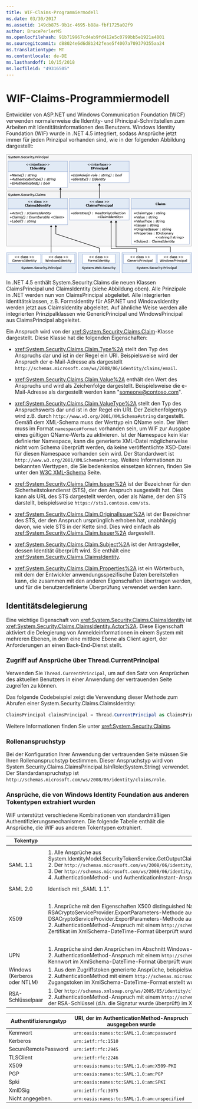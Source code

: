 ```yaml
---
title: WIF-Claims-Programmiermodell
ms.date: 03/30/2017
ms.assetid: 149cb875-9b1c-4695-b88a-fbf1725a02f9
author: BrucePerlerMS
ms.openlocfilehash: 91b719967cd4ab9fd412e5c0799bb5e1921a4801
ms.sourcegitcommit: d88024e6d6d8b242feae5f4007a709379355aa24
ms.translationtype: MT
ms.contentlocale: de-DE
ms.lasthandoff: 10/15/2018
ms.locfileid: "49316505"
---
```

# <a name="wif-claims-programming-model"></a>WIF-Claims-Programmiermodell
Entwickler von ASP.NET und Windows Communication Foundation (WCF) verwenden normalerweise die IIdentity- und IPrincipal-Schnittstellen zum Arbeiten mit Identitätsinformationen des Benutzers. Windows Identity Foundation (WIF) wurde in .NET 4.5 integriert, sodass Ansprüche jetzt immer für jeden Prinzipal vorhanden sind, wie in der folgenden Abbildung dargestellt:

 ![WIF-Claims-Programmiermodell](../../../docs/framework/security/media/wifclaimsprogrammingmodel.png "WIFClaimsProgrammingModel")

 In .NET 4.5 enthält System.Security.Claims die neuen Klassen ClaimsPrincipal und ClaimsIdentity (siehe Abbildung oben). Alle Prinzipale in .NET werden nun von ClaimsPrincipal abgeleitet. Alle integrierten Identitätsklassen, z.B. FormsIdentity für ASP.NET und WindowsIdentity werden jetzt aus ClaimsIdentity abgeleitet. Auf ähnliche Weise werden alle integrierten Prinzipalklassen wie GenericPrincipal und WindowsPrincipal aus ClaimsPrincipal abgeleitet.

 Ein Anspruch wird von der <xref:System.Security.Claims.Claim>-Klasse dargestellt. Diese Klasse hat die folgenden Eigenschaften:

- <xref:System.Security.Claims.Claim.Type%2A> stellt den Typ des Anspruchs dar und ist in der Regel ein URI. Beispielsweise wird der Anspruch der e-Mail-Adresse als dargestellt `http://schemas.microsoft.com/ws/2008/06/identity/claims/email`.

- <xref:System.Security.Claims.Claim.Value%2A> enthält den Wert des Anspruchs und wird als Zeichenfolge dargestellt. Beispielsweise die e-Mail-Adresse als dargestellt werden kann "someone@contoso.com".

- <xref:System.Security.Claims.Claim.ValueType%2A> stellt den Typ des Anspruchswerts dar und ist in der Regel ein URI. Der Zeichenfolgentyp wird z.B. durch `http://www.w3.org/2001/XMLSchema#string` dargestellt. Gemäß dem XML-Schema muss der Werttyp ein QName sein. Der Wert muss im Format `namespace#format` vorhanden sein, um WIF zur Ausgabe eines gültigen QName-Werts zu aktivieren. Ist der Namespace kein klar definierter Namespace, kann die generierte XML-Datei möglicherweise nicht vom Schema überprüft werden, da keine veröffentlichte XSD-Datei für diesen Namespace vorhanden sein wird. Der Standardwert ist `http://www.w3.org/2001/XMLSchema#string`. Weitere Informationen zu bekannten Werttypen, die Sie bedenkenlos einsetzen können, finden Sie unter den [W3C XML-Schema](https://www.w3.org/2001/XMLSchema) Seite.

- <xref:System.Security.Claims.Claim.Issuer%2A> ist der Bezeichner für den Sicherheitstokendienst (STS), der den Anspruch ausgestellt hat. Dies kann als URL des STS dargestellt werden, oder als Name, der den STS darstellt, beispielsweise `https://sts1.contoso.com/sts`.

- <xref:System.Security.Claims.Claim.OriginalIssuer%2A> ist der Bezeichner des STS, der den Anspruch ursprünglich erhoben hat, unabhängig davon, wie viele STS in der Kette sind. Dies wird einfach als <xref:System.Security.Claims.Claim.Issuer%2A> dargestellt.

- <xref:System.Security.Claims.Claim.Subject%2A> ist der Antragsteller, dessen Identität überprüft wird. Sie enthält eine <xref:System.Security.Claims.ClaimsIdentity>.

- <xref:System.Security.Claims.Claim.Properties%2A> ist ein Wörterbuch, mit dem der Entwickler anwendungsspezifische Daten bereitstellen kann, die zusammen mit den anderen Eigenschaften übertragen werden, und für die benutzerdefinierte Überprüfung verwendet werden kann.

## <a name="identity-delegation"></a>Identitätsdelegierung
Eine wichtige Eigenschaft von <xref:System.Security.Claims.ClaimsIdentity> ist <xref:System.Security.Claims.ClaimsIdentity.Actor%2A>. Diese Eigenschaft aktiviert die Delegierung von Anmeldeinformationen in einem System mit mehreren Ebenen, in dem eine mittlere Ebene als Client agiert, der Anforderungen an einen Back-End-Dienst stellt.

### <a name="accessing-claims-through-threadcurrentprincipal"></a>Zugriff auf Ansprüche über Thread.CurrentPrincipal
Verwenden Sie `Thread.CurrentPrincipal`, um auf den Satz von Ansprüchen des aktuellen Benutzers in einer Anwendung der vertrauenden Seite zugreifen zu können.

Das folgende Codebeispiel zeigt die Verwendung dieser Methode zum Abrufen einer System.Security.Claims.ClaimsIdentity:

```csharp
ClaimsPrincipal claimsPrincipal = Thread.CurrentPrincipal as ClaimsPrincipal;
```

Weitere Informationen finden Sie unter <xref:System.Security.Claims>.

### <a name="role-claim-type"></a>Rollenanspruchstyp
Bei der Konfiguration Ihrer Anwendung der vertrauenden Seite müssen Sie Ihren Rollenanspruchstyp bestimmen. Dieser Anspruchstyp wird von System.Security.Claims.ClaimsPrincipal.IsInRole(System.String) verwendet. Der Standardanspruchstyp ist `http://schemas.microsoft.com/ws/2008/06/identity/claims/role`.

### <a name="claims-extracted-by-windows-identity-foundation-from-different-token-types"></a>Ansprüche, die von Windows Identity Foundation aus anderen Tokentypen extrahiert wurden
WIF unterstützt verschiedene Kombinationen von standardmäßigen Authentifizierungsmechanismen. Die folgende Tabelle enthält die Ansprüche, die WIF aus anderen Tokentypen extrahiert.

|Tokentyp|Erstellter Anspruch|Zuordnung zu Windows-Zugriffstoken|
|-|-|-|
|SAML 1.1|1.  Alle Ansprüche aus System.IdentityModel.SecurityTokenService.GetOutputClaimsIdentity(System.Security.Claims.ClaimsPrincipal,System.IdentityModel.Protocols.WSTrust.RequestSecurityToken,System.IdentityModel.Scope).<br />2.  Der `http://schemas.microsoft.com/ws/2008/06/identity/claims/confirmationkey`-Anspruch, der die XML-Serialisierung des Bestätigungsschlüssels enthält, wenn das Token ein Prüftoken enthält.<br />3.  Der `http://schemas.microsoft.com/ws/2008/06/identity/claims/samlissuername`-Anspruch des Ausstellerelements.<br />4.  AuthenticationMethod- und AuthenticationInstant-Ansprüche, wenn das Token eine Authentifizierungsanweisung enthält.|Zusätzlich zu den in „SAML 1.1“ aufgeführten Ansprüchen, mit Ausnahme der Ansprüche des Typs `http://schemas.xmlsoap.org/ws/2005/05/identity/claims/name`, werden Ansprüche mit Beziehung zur Windows-Authentifizierung hinzugefügt, und die Identität wird von WindowsClaimsIdentity dargestellt.|
|SAML 2.0|Identisch mit „SAML 1.1“.|Identisch mit „SAML 1.1 Windowskonto zugeordnet“.|
|X509|1.  Ansprüche mit den Eigenschaften X500 distinguished Name, EmailName, DnsName, SimpleName, UpnName, UrlName, Fingerabdruck, RsaKey (dies kann mithilfe der RSACryptoServiceProvider.ExportParameters-Methode aus der X509Certificate2.PublicKey.Key-Eigenschaft extrahiert werden), DsaKey (dies kann mithilfe der DSACryptoServiceProvider.ExportParameters-Methode aus der X509Certificate2.PublicKey.Key-Eigenschaft extrahiert werden), SerialNumber aus dem X509-Zertifikat.<br />2.  AuthenticationMethod-Anspruch mit einem `http://schemas.microsoft.com/ws/2008/06/identity/authenticationmethod/x509`-Wert. AuthenticationInstant-Anspruch mit dem Zeitwert, zu dem das Zertifikat im XmlSchema-DateTime-Format überprüft wurde.|1.  Er verwendet den vollqualifizierten Domänennamen des Windows-Kontos als `http://schemas.xmlsoap.org/ws/2005/05/identity/claims/name`-Anspruchswert. sein.<br />2.  Ansprüche aus dem X509-Zertifikat, die Windows nicht zugeordnet sind, und Ansprüche aus dem Windows-Konto, die durch die Zuordnung des Zertifikats zu Windows abgerufen werden.|
|UPN|1.  Ansprüche sind den Ansprüchen im Abschnitt Windows-Authentifizierung ähnlich.<br />2.  AuthenticationMethod-Anspruch mit einem `http://schemas.microsoft.com/ws/2008/06/identity/authenticationmethod/password`-Wert. Der AuthenticationInstant-Anspruch mit dem Zeitwert, zu dem das Kennwort im XmlSchema-DateTime-Format überprüft wurde.||
|Windows (Kerberos oder NTLM)|1.  Aus dem Zugriffstoken generierte Ansprüche, beispielsweise: PrimarySID, DenyOnlyPrimarySID PrimaryGroupSID, DenyOnlyPrimaryGroupSID, GroupSID, DenyOnlySID und Name<br />2.  AuthenticationMethod mit einem `http://schemas.microsoft.com/ws/2008/06/identity/authenticationmethod/windows`-Wert. Der AuthenticationInstant-Anspruch mit dem Zeitwert, zu dem das Windows-Zugangstoken im XmlSchema-DateTime-Format erstellt wurde.||
|RSA-Schlüsselpaar|1.  Der `http://schemas.xmlsoap.org/ws/2005/05/identity/claims/rsa`-Anspruch mit dem Wert des RSAKeyValue.<br />2.  AuthenticationMethod-Anspruch mit einem `http://schemas.microsoft.com/ws/2008/06/identity/authenticationmethod/signature`-Wert. Der AuthenticationInstant-Anspruch mit dem Zeitwert, zu dem der RSA-Schlüssel (d.h. die Signatur wurde überprüft) im XMLSchema-DateTime-Format authentifiziert wurde.||

|Authentifizierungstyp|URI, der im AuthenticationMethod-Anspruch ausgegeben wurde|
|-|-|
|Kennwort|`urn:oasis:names:tc:SAML:1.0:am:password`|
|Kerberos|`urn:ietf:rfc:1510`|
|SecureRemotePassword|`urn:ietf:rfc:2945`|
|TLSClient|`urn:ietf:rfc:2246`|
|X509|`urn:oasis:names:tc:SAML:1.0:am:X509-PKI`|
|PGP|`urn:oasis:names:tc:SAML:1.0:am:PGP`|
|Spki|`urn:oasis:names:tc:SAML:1.0:am:SPKI`|
|XmlDSig|`urn:ietf:rfc:3075`|
|Nicht angegeben.|`urn:oasis:names:tc:SAML:1.0:am:unspecified`|